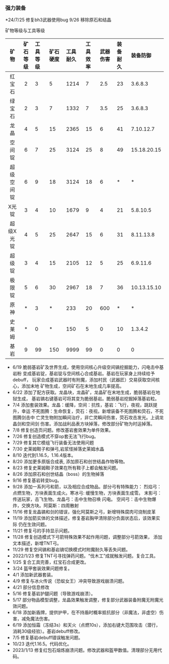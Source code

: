 ### 强力装备
*24/7/25 修复bh3武器使用bug
9/26 移除原石和结晶

矿物等级与工具等级

|矿物|矿石等级|工具等级|矿石硬度|工具耐久|工具效率|武器伤害|装备耐久|装备防御|
|:---:|:---:|:---|:---|:---|:---|:---|:---|:---|
|红宝石|2|3|5|1214|7|2.5|23|3.6.8.3|
|绿宝石|2|3|7|1332|7|3.5|25|3.6.8.3|
|龙晶|4|5|15|2365|15|6|41|7.10.12.7|
|空间锭|6|7|25|3124|25|8|49|15.18.20.15|
|超级空间锭|6|9|18|3124|18|6|*|*|
|X光锭|3|4|10|1679|9|4|21|5.8.10.5|
|超级X光锭|4|5|25|2647|15|6|31|8.11.13.8|
|超级锭|3|4|15|2105|12|5|25|6.9.11.6|
|极限锭|5|6|30|2967|18|7|36|10.13.15.10|
|原神|*|3|*|233|20|600|*|*|
|史莱姆|*|0|*|150|5|0|10|1.3.4.2|
|基岩|9|99|150|9999|99|0|0|0|

* 6/19 脆弱基岩矿及世界生成，使用空间核心升级空间镐挖掘能力，闪电击中基岩粉
    变成基岩锭，基岩锭与空间核心合成基岩。基岩在玩家身上持续给予debuff，
    玩家合成基岩武器时有附魔，添加村民（武器匠）交易获取空间核心，添加末地
    矿物生成，空间矿石在末地生成几率提高。
* 6/22 添加了配方获取。龙晶块，龙晶矿，龙晶矿在末地生成，脆弱基岩在地狱生成，
    基岩镐右键基岩可将其变为脆弱基岩。脆弱基岩挖掘掉落基岩粒。
* 7/4 添加套装效果。龙晶：缓降，空间：抗性，基岩：飞行，夜视，跳跃提升，幸运
    不死图腾：生命恢复，荧石：夜视。新增装备不死图腾和荧石，不死图腾剑击中
    亡灵生物附加瞬间治疗，非亡灵瞬间伤害，荧石攻击发光。上调龙晶剑和空间剑
    伤害。添加战利品表方块掉落，修改部分矿物为时运掉落。
* 7/8 修复创造页问题。修改基岩套效果为单件效果。
* 7/26 修复创造模式不穿op套无法飞行bug。
* 7/29 修复其它模组飞行装备无法使用问题
* 7/30 史莱姆鞋子和弹弓,岩浆怪掉落史莱姆水晶
* 8/10 迭代到1.16.5，1.16.4版本。
* 8/20 添加更多原版合成表, 添加原石和创世结晶作物等物。
* 8/23 修复史莱姆鞋子效果在所有鞋子上都会触发问题。
* 8/26 添加原石和创世结晶（boss）的生物掉落
* 9/16 修复基岩转变bug。
* 9/28 添加一系列弓和箭，以及相应合成物品。部分弓有特殊能力：
烈焰弓：点燃生物，方块表面生成火。寒冰弓: 缓慢生物，方块表面生成雪。
末影弓：传送玩家，击飞生物。龙晶弓：击中生物召唤 闪电。
空间弓：击中生物爆炸，交换方块。阿莫斯：四周散射
* 11/16 修复龙晶镐和剑的错误，强化阿莫斯之弓，新增特殊腐肉可烧制皮革
* 11/19 添加箭实体的文体描述，修复基岩胸甲清除部分负面状态后，该效果实际
仍在生效问题。
* 11/21 修复弓的手持显示问题。
* 11/28 修复创造模式下弓箭特殊效果不起作用问题，调整部分弓箭效果，
添加文本描述，新增TNT弓。
* 11/29 修复空间镐和基岩镐切换模式时附魔耐久等丢失问题。
* 2022/1/23 修复TNT弓寻找弹药问题。“伐木工”成就触发问题。复合工具。
* 1/25 复合工具完善，红宝石合成更改。
* 3/24 盔甲套装效果问题修复。
* 4/1 添加新武器套装。
* 4/9 修复与冰火传说（恐蚁女王）冲突导致游戏崩溃问题。
* 4/21 部分信息修改
* 5/16 修复基岩护腿问题（导致游戏崩溃）。
* 5/17 部分物品模型调整，龙晶效果触发调整，修复部分武器装备附魔无附魔光效问题。
* 6/18 添加新盾牌，提供护甲，在不持盾时概率抵抗部分（非魔法，非虚空）伤害，减免魔法伤害。
* 6/19 添加恒霜（冻结3s）和天火（点燃10s），添加右键大范围攻击（潜行，消耗30级经验）。基岩debuff修改。
* 7/5 修复基岩debuff错误触发问题。
* 10/23 迭代1.16.5。代码优化。
* 2023/1/13 修复红包石熔炼崩溃问题。修改武器和盔甲数值。清理部分无用代码。

